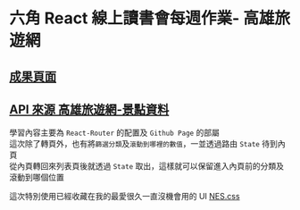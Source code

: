 # 六角 React 線上讀書會每週作業- 高雄旅遊網

## [成果頁面](https://weij0.github.io/React-Kaohsiung-Travel/)

## [API 來源 高雄旅遊網-景點資料](https://api.kcg.gov.tw/ServiceList/Detail/9c8e1450-e833-499c-8320-29b36b7ace5c)

學習內容主要為 `React-Router` 的配置及 `Github Page` 的部屬  
這次除了轉頁外，也有將`篩選分類`及`滾動到哪裡的數值`，一並透過路由 `State` 待到內頁  
從內頁轉回來列表頁後就透過 `State` 取出，這樣就可以保留進入內頁前的分類及滾動到哪個位置

這次特別使用已經收藏在我的最愛很久一直沒機會用的 UI [NES.css](https://nostalgic-css.github.io/NES.css/)
